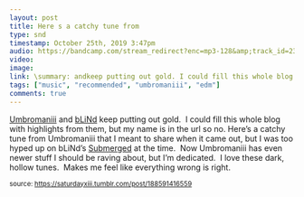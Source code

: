 ```yaml
---
layout: post
title: Here s a catchy tune from 
type: snd
timestamp: October 25th, 2019 3:47pm
audio: https://bandcamp.com/stream_redirect?enc=mp3-128&amp;track_id=2357788203&amp;ts=1572040060&amp;t=e714460b1ad3de819a0910b81fcc7972b1f61f52
video: 
image: 
link: \summary: andkeep putting out gold. I could fill this whole blog with highlights from them, but my name is in the url so no.Here’s a catchy tune fr...
tags: ["music", "recommended", "umbromaniii", "edm"]
comments: true
---
```


<a href="https://umbromaniii.bandcamp.com" target="_blank">Umbromaniii</a> and <a href="https://blindhandicap.bandcamp.com" target="_blank">bLiNd</a> keep putting out gold.  I could fill this whole blog with highlights from them, but my name is in the url so no.
Here’s a catchy tune from Umbromaniii that I meant to share when it came out, but I was too hyped up on bLiNd’s <a href="https://saturdayxiii.tumblr.com/post/186866959138/blinds-latest-album-takes-me-to-deep-dark-places" target="_blank">Submerged</a> at the time.  Now Umbromaniii has even newer stuff I should be raving about, but I’m dedicated.  I love these dark, hollow tunes.  Makes me feel like everything wrong is right.
 
  
<small>source: https://saturdayxiii.tumblr.com/post/188591416559</small>